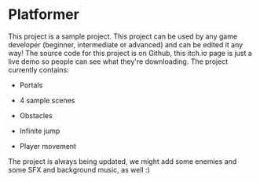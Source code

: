# Platformer
This project is a sample project. This project can be used by any game developer (beginner, intermediate or advanced) and can be edited it any way! The source code for this project is on Github, this itch.io page is just a live demo so people can see what they're downloading. The project currently contains:

- Portals

- 4 sample scenes

- Obstacles

- Infinite jump

- Player movement

The project is always being updated, we might add some enemies and some SFX and background music, as well :)
